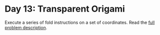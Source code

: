 # Day 13: Transparent Origami

Execute a series of fold instructions on a set of coordinates. Read the [full problem description](https://adventofcode.com/2021/day/13).
